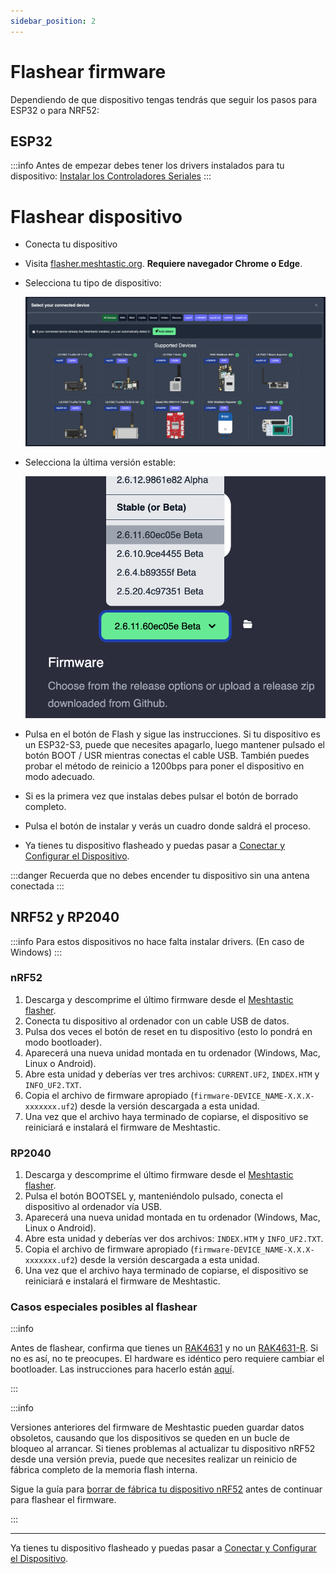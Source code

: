 ```yaml
---
sidebar_position: 2
---
```


# Flashear firmware

Dependiendo de que dispositivo tengas tendrás que seguir los pasos para ESP32 o para NRF52:

## ESP32

:::info
Antes de empezar debes tener los drivers instalados para tu dispositivo: [Instalar los Controladores Seriales](configuracion_inicial.md#instalar-los-controladores-seriales)
:::

# Flashear dispositivo

- Conecta tu dispositivo
- Visita [flasher.meshtastic.org](https://flasher.meshtastic.org). **Requiere navegador Chrome o Edge**.
- Selecciona tu tipo de dispositivo:

    ![Imagen del proceso de flasheo](../../static/img/guias/flasher1.png)

- Selecciona la última versión estable:

    ![Imagen del proceso de flasheo](../../static/img/guias/flasher2.png)

- Pulsa en el botón de Flash y sigue las instrucciones. Si tu dispositivo es un ESP32-S3, puede que necesites apagarlo, luego mantener pulsado el botón BOOT / USR mientras conectas el cable USB.
  También puedes probar el método de reinicio a 1200bps para poner el dispositivo en modo adecuado.
- Si es la primera vez que instalas debes pulsar el botón de borrado completo.
- Pulsa el botón de instalar y verás un cuadro donde saldrá el proceso.
- Ya tienes tu dispositivo flasheado y puedas pasar a [Conectar y Configurar el Dispositivo](configuracion_inicial.md#conectar-y-configurar-el-dispositivo).

:::danger
Recuerda que no debes encender tu dispositivo sin una antena conectada
:::


## NRF52 y RP2040

:::info
Para estos dispositivos no hace falta instalar drivers. (En caso de Windows)
:::

### nRF52

1. Descarga y descomprime el último firmware desde el [Meshtastic flasher](https://flasher.meshtastic.org/).
2. Conecta tu dispositivo al ordenador con un cable USB de datos.
3. Pulsa dos veces el botón de reset en tu dispositivo (esto lo pondrá en modo bootloader).
4. Aparecerá una nueva unidad montada en tu ordenador (Windows, Mac, Linux o Android).
5. Abre esta unidad y deberías ver tres archivos: `CURRENT.UF2`, `INDEX.HTM` y `INFO_UF2.TXT`.
6. Copia el archivo de firmware apropiado (`firmware-DEVICE_NAME-X.X.X-xxxxxxx.uf2`) desde la versión descargada a esta unidad.
7. Una vez que el archivo haya terminado de copiarse, el dispositivo se reiniciará e instalará el firmware de Meshtastic.

### RP2040

1. Descarga y descomprime el último firmware desde el [Meshtastic flasher](https://flasher.meshtastic.org/).
2. Pulsa el botón BOOTSEL y, manteniéndolo pulsado, conecta el dispositivo al ordenador vía USB.
3. Aparecerá una nueva unidad montada en tu ordenador (Windows, Mac, Linux o Android).
4. Abre esta unidad y deberías ver dos archivos: `INDEX.HTM` y `INFO_UF2.TXT`.
5. Copia el archivo de firmware apropiado (`firmware-DEVICE_NAME-X.X.X-xxxxxxx.uf2`) desde la versión descargada a esta unidad.
6. Una vez que el archivo haya terminado de copiarse, el dispositivo se reiniciará e instalará el firmware de Meshtastic.

### Casos especiales posibles al flashear

:::info

Antes de flashear, confirma que tienes un [RAK4631](https://docs.rakwireless.com/product-categories/wisblock/rak4631/overview) y no un [RAK4631-R](https://docs.rakwireless.com/product-categories/wisblock/rak4631-r/overview). Si no es así, no te preocupes. El hardware es idéntico pero requiere cambiar el bootloader. Las instrucciones para hacerlo están [aquí](https://meshtastic.org/docs/getting-started/flashing-firmware/nrf52/convert-rak4631r/).

:::

:::info

Versiones anteriores del firmware de Meshtastic pueden guardar datos obsoletos, causando que los dispositivos se queden en un bucle de bloqueo al arrancar. Si tienes problemas al actualizar tu dispositivo nRF52 desde una versión previa, puede que necesites realizar un reinicio de fábrica completo de la memoria flash interna.

Sigue la guía para [borrar de fábrica tu dispositivo nRF52](https://meshtastic.org/docs/getting-started/flashing-firmware/nrf52/nrf52-erase/) antes de continuar para flashear el firmware.

:::

---

Ya tienes tu dispositivo flasheado y puedas pasar a [Conectar y Configurar el Dispositivo](configuracion_inicial.md#conectar-y-configurar-el-dispositivo).
